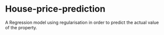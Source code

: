 # House-price-prediction
A Regression model using regularisation in order to predict the actual value of the property.
